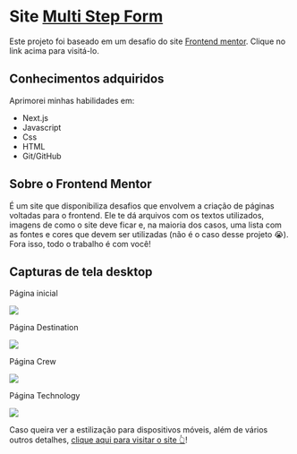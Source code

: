 # Site [Multi Step Form](https://kvn-multi-step-form.vercel.app)

Este projeto foi baseado em um desafio do site [Frontend mentor](https://www.frontendmentor.io/challenges). Clique no link acima para visitá-lo.

## Conhecimentos adquiridos
Aprimorei minhas habilidades em:
* Next.js
* Javascript
* Css
* HTML
* Git/GitHub

## Sobre o Frontend Mentor
É um site que disponibiliza desafios que envolvem a criação de páginas voltadas para o frontend. Ele te dá arquivos com os textos utilizados, imagens de como o site deve ficar e, na maioria dos casos, uma lista com as fontes e cores que devem ser utilizadas (não é o caso desse projeto 😭). Fora isso, todo o trabalho é com você!

## Capturas de tela desktop
Página inicial

![](./Screenshots/Homepage.png)

Página Destination

![](./Screenshots/Destination.png)

Página Crew

![](./Screenshots/Crew.png)

Página Technology

![](./Screenshots/Technology.png)


Caso queira ver a estilização para dispositivos móveis, além de vários outros detalhes, <a href="https://kvn-multi-step-form.vercel.app" target="_blank">clique aqui para visitar o site 👆</a>!
